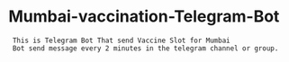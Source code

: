 # Mumbai-vaccination-Telegram-Bot

     This is Telegram Bot That send Vaccine Slot for Mumbai
     Bot send message every 2 minutes in the telegram channel or group.
     
